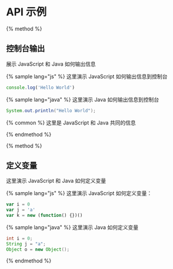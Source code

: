 # API 示例

{% method %}

## 控制台输出

展示 JavaScript 和 Java 如何输出信息

{% sample lang="js" %}
这里演示 JavaScript 如何输出信息到控制台

```js
console.log('Hello World')
```

{% sample lang="java" %}
这里演示 Java 如何输出信息到控制台

```java
System.out.println("Hello World");
```

{% common %}
这里是 JavaScript 和 Java 共同的信息

{% endmethod %}

{% method %}

## 定义变量

这里演示 JavaScript 和 Java 如何定义变量

{% sample lang="js" %}
这里演示 JavaScript 如何定义变量：

```js
var i = 0
var j = 'a'
var k = new (function() {})()
```

{% sample lang="java" %}
这里演示 Java 如何定义变量

```java
int i = 0;
String j = "a";
Object o = new Object();
```

{% endmethod %}
